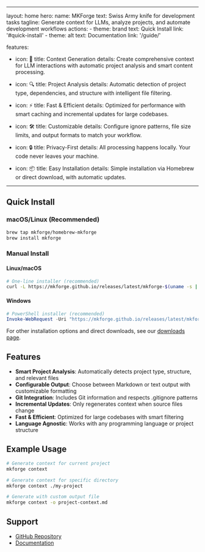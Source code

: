 <!--
WARNING: Do not edit this file directly on mkforge.github.io.
This file is automatically synced from the main repository (mkforge/mkforge).
Please make your changes in the main repository instead.
Last sync: 2025-01-19 18:13:31 UTC
-->

---
layout: home
hero:
  name: MKForge
  text: Swiss Army knife for development tasks
  tagline: Generate context for LLMs, analyze projects, and automate development workflows
  actions:
    - theme: brand
      text: Quick Install
      link: '#quick-install'
    - theme: alt
      text: Documentation
      link: '/guide/'

features:
  - icon: 🔄
    title: Context Generation
    details: Create comprehensive context for LLM interactions with automatic project analysis and smart content processing.

  - icon: 🔍
    title: Project Analysis
    details: Automatic detection of project type, dependencies, and structure with intelligent file filtering.

  - icon: ⚡
    title: Fast & Efficient
    details: Optimized for performance with smart caching and incremental updates for large codebases.

  - icon: 🛠️
    title: Customizable
    details: Configure ignore patterns, file size limits, and output formats to match your workflow.

  - icon: 🔒
    title: Privacy-First
    details: All processing happens locally. Your code never leaves your machine.

  - icon: 📦
    title: Easy Installation
    details: Simple installation via Homebrew or direct download, with automatic updates.
---

## Quick Install

### macOS/Linux (Recommended)
```bash
brew tap mkforge/homebrew-mkforge
brew install mkforge
```

### Manual Install

#### Linux/macOS
```bash
# One-line installer (recommended)
curl -L https://mkforge.github.io/releases/latest/mkforge-$(uname -s | tr '[:upper:]' '[:lower:]')-$(uname -m | sed 's/x86_64/amd64/;s/aarch64/arm64/') -o mkforge && chmod +x mkforge && sudo mv mkforge /usr/local/bin/
```

#### Windows
```powershell
# PowerShell installer (recommended)
Invoke-WebRequest -Uri "https://mkforge.github.io/releases/latest/mkforge-windows-amd64.exe" -OutFile "mkforge.exe"
```

For other installation options and direct downloads, see our [downloads page](/downloads).

## Features

- **Smart Project Analysis**: Automatically detects project type, structure, and relevant files
- **Configurable Output**: Choose between Markdown or text output with customizable formatting
- **Git Integration**: Includes Git information and respects .gitignore patterns
- **Incremental Updates**: Only regenerates context when source files change
- **Fast & Efficient**: Optimized for large codebases with smart filtering
- **Language Agnostic**: Works with any programming language or project structure

## Example Usage

```bash
# Generate context for current project
mkforge context

# Generate context for specific directory
mkforge context ./my-project

# Generate with custom output file
mkforge context -o project-context.md
```

## Support

- [GitHub Repository](https://github.com/mkforge)
- [Documentation](/guide/)

<style>
:root {
  --vp-home-hero-name-color: transparent;
  --vp-home-hero-name-background: -webkit-linear-gradient(120deg, #0047ab 30%, #4169e1);
  --vp-c-brand: #0047ab;
  --vp-c-brand-dark: #003380;
}
</style>
